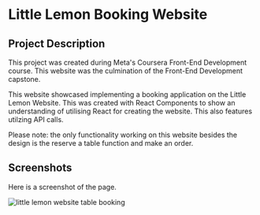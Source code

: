 # Little Lemon Booking Website

## Project Description
This project was created during Meta's Coursera Front-End Development course. This website was the culmination of the Front-End Development capstone.

This website showcased implementing a booking application on the Little Lemon Website. This was created with React Components to show an understanding of utilising React for creating the website. This also features utilzing API calls.

Please note: the only functionality working on this website besides the design is the reserve a table function and make an order.

## Screenshots
Here is a screenshot of the page.

![little lemon website table booking](/src/images/github-cover.png)
